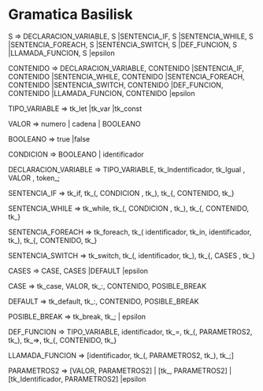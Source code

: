 # Gramatica Basilisk


S => DECLARACION_VARIABLE, S
    |SENTENCIA_IF, S
    |SENTENCIA_WHILE, S
    |SENTENCIA_FOREACH, S
    |SENTENCIA_SWITCH, S
    |DEF_FUNCION, S
    |LLAMADA_FUNCION, S
    |epsilon

CONTENIDO => DECLARACION_VARIABLE, CONTENIDO
            |SENTENCIA_IF, CONTENIDO
            |SENTENCIA_WHILE, CONTENIDO
            |SENTENCIA_FOREACH, CONTENIDO
            |SENTENCIA_SWITCH, CONTENIDO
            |DEF_FUNCION, CONTENIDO
            |LLAMADA_FUNCION, CONTENIDO
            |epsilon

TIPO_VARIABLE => tk_let
                |tk_var
                |tk_const

VALOR => numero
        | cadena
        | BOOLEANO

BOOLEANO => true
            |false

CONDICION => BOOLEANO
            | identificador

DECLARACION_VARIABLE => TIPO_VARIABLE, tk_Indentificador, tk_Igual , VALOR , token_;

SENTENCIA_IF => tk_if, tk_(, CONDICION , tk_), tk_{, CONTENIDO, tk_}

SENTENCIA_WHILE => tk_while, tk_(, CONDICION , tk_), tk_{, CONTENIDO, tk_}

SENTENCIA_FOREACH => tk_foreach, tk_( identificador, tk_in, identificador, tk_), tk_{, CONTENIDO, tk_}

SENTENCIA_SWITCH => tk_switch, tk_(, identificador, tk_), tk_{, CASES , tk_}

CASES => CASE, CASES
        |DEFAULT
        |epsilon

CASE => tk_case, VALOR, tk_:, CONTENIDO, POSIBLE_BREAK

DEFAULT => tk_default, tk_:, CONTENIDO, POSIBLE_BREAK

POSIBLE_BREAK => tk_break, tk_;
                | epsilon

DEF_FUNCION => TIPO_VARIABLE, identificador, tk_=, tk_(, PARAMETROS2, tk_), tk_=>, tk_{, CONTENIDO, tk_}

LLAMADA_FUNCION => [identificador, tk_(, PARAMETROS2, tk_), tk_;]

PARAMETROS2 => [VALOR, PARAMETROS2]
            | [tk_, PARAMETROS2]
            | [tk_Identificador, PARAMETROS2]
            |epsilon
        